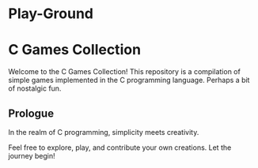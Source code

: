 # Play-Ground

# C Games Collection

Welcome to the C Games Collection! This repository is a compilation of simple games implemented in the C programming language. Perhaps a bit of nostalgic fun.

## Prologue

In the realm of C programming, simplicity meets creativity.

Feel free to explore, play, and contribute your own creations. Let the journey begin!

